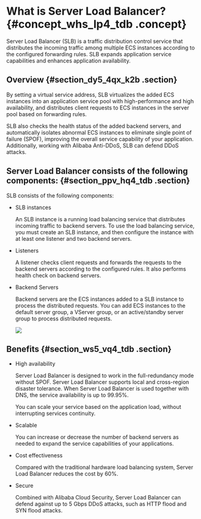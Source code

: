 # What is Server Load Balancer? {#concept_whs_lp4_tdb .concept}

Server Load Balancer \(SLB\) is a traffic distribution control service that distributes the incoming traffic among multiple ECS instances according to the configured forwarding rules. SLB expands application service capabilities and enhances application availability.

## Overview {#section_dy5_4qx_k2b .section}

By setting a virtual service address, SLB virtualizes the added ECS instances into an application service pool with high-performance and high availability, and distributes client requests to ECS instances in the server pool based on forwarding rules.

SLB also checks the health status of the added backend servers, and automatically isolates abnormal ECS instances to eliminate single point of failure \(SPOF\), improving the overall service capability of your application. Additionally, working with Alibaba Anti-DDoS, SLB can defend DDoS attacks.

## Server Load Balancer consists of the following components: {#section_ppv_hq4_tdb .section}

SLB consists of the following components:

-   SLB instances

    An SLB instance is a running load balancing service that distributes incoming traffic to backend servers. To use the load balancing service, you must create an SLB instance, and then configure the instance with at least one listener and two backend servers.

-   Listeners

    A listener checks client requests and forwards the requests to the backend servers according to the configured rules. It also performs health check on backend servers.

-   Backend Servers

    Backend servers are the ECS instances added to a SLB instance to process the distributed requests. You can add ECS instances to the default server group, a VServer group, or an active/standby server group to process distributed requests.

    ![](http://static-aliyun-doc.oss-cn-hangzhou.aliyuncs.com/assets/img/4091/1547087514936_en-US.png)


## Benefits {#section_ws5_vq4_tdb .section}

-   High availability

    Server Load Balancer is designed to work in the full-redundancy mode without SPOF. Server Load Balancer supports local and cross-region disaster tolerance. When Server Load Balancer is used together with DNS, the service availability is up to 99.95%.

    You can scale your service based on the application load, without interrupting services continuity.

-   Scalable

    You can increase or decrease the number of backend servers as needed to expand the service capabilities of your applications.

-   Cost effectiveness

    Compared with the traditional hardware load balancing system, Server Load Balancer reduces the cost by 60%.

-   Secure

    Combined with Alibaba Cloud Security, Server Load Balancer can defend against up to 5 Gbps DDoS attacks, such as HTTP flood and SYN flood attacks.


